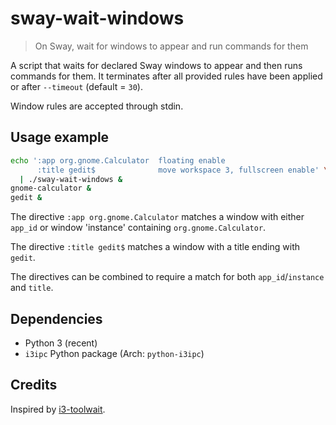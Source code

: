 # sway-wait-windows

> On Sway, wait for windows to appear and run commands for them

A script that waits for declared Sway windows to appear and then runs commands
for them. It terminates after all provided rules have been applied or after
`--timeout` (default = `30`).

Window rules are accepted through stdin.

## Usage example

```sh
echo ':app org.gnome.Calculator  floating enable
      :title gedit$              move workspace 3, fullscreen enable' \
  | ./sway-wait-windows &
gnome-calculator &
gedit &
```

The directive `:app org.gnome.Calculator` matches a window with either `app_id`
or window 'instance' containing `org.gnome.Calculator`.

The directive `:title gedit$` matches a window with a title ending with `gedit`.

The directives can be combined to require a match for both `app_id`/`instance`
and `title`.

## Dependencies

- Python 3 (recent)
- `i3ipc` Python package (Arch: `python-i3ipc`)

## Credits

Inspired by [i3-toolwait](https://gitlab.com/wef/dotfiles/-/blob/master/bin/i3-toolwait).
